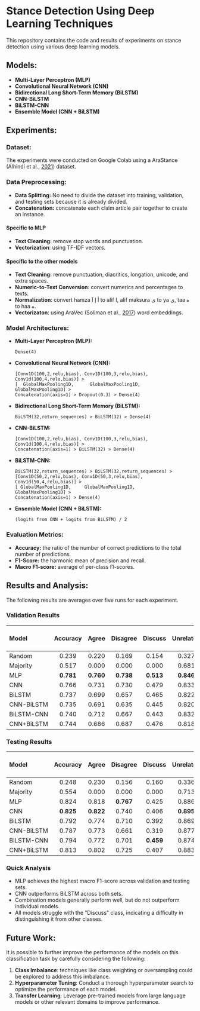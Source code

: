 # Stance Detection Using Deep Learning Techniques

This repository contains the code and results of experiments on stance detection using various deep learning models.

## Models:

* **Multi-Layer Perceptron (MLP)**
* **Convolutional Neural Network (CNN)**
* **Bidirectional Long Short-Term Memory (BiLSTM)**
* **CNN-BiLSTM**
* **BiLSTM-CNN**
* **Ensemble Model (CNN + BiLSTM)**

## Experiments:

### Dataset:
The experiments were conducted on Google Colab using a AraStance (Alhindi et al., [2021](https://aclanthology.org/2021.nlp4if-1.9/)) dataset.

### Data Preprocessing:

* **Data Splitting:** No need to divide the dataset into training, validation, and testing sets because it is already divided.
* **Concatenation:** concatenate each claim article pair together to create an instance.

#### Specific to MLP
* **Text Cleaning:** remove stop words and punctuation.
* **Vectorization**: using TF-IDF vectors.

#### Specific to the other models
* **Text Cleaning:** remove punctuation, diacritics, longation, unicode, and extra spaces.
* **Numeric-to-Text Conversion**: convert numerics and percentages to texts.
* **Normalization**: convert hamza أ إ آ to alif ا, alif maksura ى to ya ي, taa ة to haa ه.
* **Vectorizaton**: using AraVec (Soliman et al., [2017](https://www.sciencedirect.com/science/article/pii/S1877050917321749)) word embeddings.

### Model Architectures:

* **Multi-Layer Perceptron (MLP):**

      Dense(4)
  
* **Convolutional Neural Network (CNN):**

      [Conv1D(100,2,relu,bias), Conv1D(100,3,relu,bias), Conv1d(100,4,relu,bias)] >
      [  GlobalMaxPooling1D,      GlobalMaxPooling1D,      GlobalMaxPooling1D] >
      Concatenation(axis=1) > Dropout(0.3) > Dense(4)

* **Bidirectional Long Short-Term Memory (BiLSTM):** 

      BiLSTM(32,return_sequences) > BiLSTM(32) > Dense(4)
  
* **CNN-BiLSTM:**

      [Conv1D(100,2,relu,bias), Conv1D(100,3,relu,bias), Conv1d(100,4,relu,bias)] >
      Concatenation(axis=1) > BiLSTM(32) > Dense(4)
  
* **BiLSTM-CNN:** 

      BiLSTM(32,return_sequences) > BiLSTM(32,return_sequences) >
      [Conv1D(50,2,relu,bias), Conv1D(50,3,relu,bias), Conv1d(50,4,relu,bias)] >
      [ GlobalMaxPooling1D,     GlobalMaxPooling1D,     GlobalMaxPooling1D] >
      Concatenation(axis=1) > Dense(4)
  
* **Ensemble Model (CNN + BiLSTM):** 

      (logits from CNN + logits from BiLSTM) / 2

### Evaluation Metrics:

* **Accuracy:** the ratio of the number of correct predictions to the total number of predictions.
* **F1-Score:** the harmonic mean of precision and recall.
* **Macro F1-score:** average of per-class f1-scores.

## Results and Analysis:

The following results are averages over five runs for each experiment.

### Validation Results

| Model | Accuracy | Agree | Disagree | Discuss | Unrelated | Macro f1-score |
|:---|:---:|:---:|:---:|:---:|:---:|:---:|
| Random | 0.239 | 0.220 | 0.169 | 0.154 | 0.327 | 0.218 |
| Majority | 0.517 | 0.000 | 0.000 | 0.000 | 0.681 | 0.170 |
| MLP | **0.781** | **0.760** | **0.738** | **0.513** | **0.846** | **0.714** |
| CNN | 0.766 | 0.731 | 0.730 | 0.479 | 0.833 | 0.693 |
| BiLSTM | 0.737 | 0.699 | 0.657 | 0.465 | 0.822 | 0.661 |
| CNN-BiLSTM | 0.735 | 0.691 | 0.635 | 0.445 | 0.820 | 0.648 |
| BiLSTM-CNN | 0.740 | 0.712 | 0.667 | 0.443 | 0.832 | 0.663 |
| CNN+BiLSTM | 0.744 | 0.686 | 0.687 | 0.476 | 0.818 | 0.667 |

### Testing Results

| Model | Accuracy | Agree | Disagree | Discuss | Unrelated | Macro f1-score |
|:---|:---:|:---:|:---:|:---:|:---:|:---:|
| Random | 0.248 | 0.230 | 0.156 | 0.160 | 0.336 | 0.221 |
| Majority | 0.554 | 0.000 | 0.000 | 0.000 | 0.713 | 0.178 |
| MLP | 0.824 | 0.818 | **0.767** | 0.425 | 0.886 | **0.724** |
| CNN | **0.825** | **0.822** | 0.740 | 0.406 | **0.895** | 0.716 |
| BiLSTM | 0.792 | 0.774 | 0.710 | 0.392 | 0.869 | 0.686 |
| CNN-BiLSTM | 0.787 | 0.773 | 0.661 | 0.319 | 0.877 | 0.658 |
| BiLSTM-CNN | 0.794 | 0.772 | 0.701 | **0.459** | 0.874 | 0.702 |
| CNN+BiLSTM | 0.813 | 0.802 | 0.725 | 0.407 | 0.883 | 0.704 |

### Quick Analysis

* MLP achieves the highest macro F1-score across validation and testing sets.
* CNN outperforms BiLSTM across both sets.
* Combination models generally perform well, but do not outperform individual models.
* All models struggle with the "Discuss" class, indicating a difficulty in distinguishing it from other classes.

## Future Work:

It is possible to further improve the performance of the models on this classification task by carefully considering the following:

1. **Class Imbalance**: techniques like class weighting or oversampling could be explored to address this imbalance.
2. **Hyperparameter Tuning**: Conduct a thorough hyperparameter search to optimize the performance of each model.
3. **Transfer Learning**: Leverage pre-trained models from large language models or other relevant domains to improve performance.
